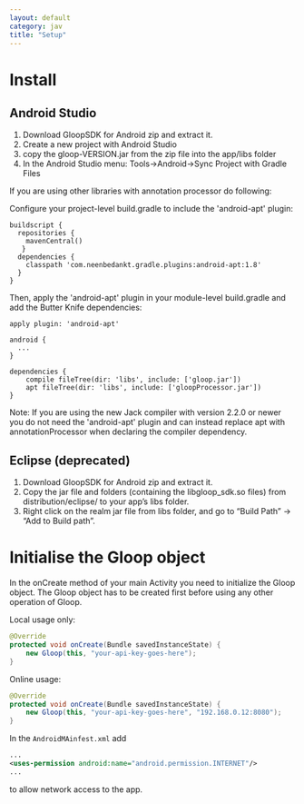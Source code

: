 ```yaml
---
layout: default
category: jav
title: "Setup"
---
```


# Install

## Android Studio

1. Download GloopSDK for Android zip and extract it.
2. Create a new project with Android Studio  
3. copy the gloop-VERSION.jar from the zip file into the app/libs folder  
4. In the Android Studio menu: Tools->Android->Sync Project with Gradle Files  

If you are using other libraries with annotation processor do following:

Configure your project-level build.gradle to include the 'android-apt' plugin:

```
buildscript {
  repositories {
    mavenCentral()
   }
  dependencies {
    classpath 'com.neenbedankt.gradle.plugins:android-apt:1.8'
  }
}
```
Then, apply the 'android-apt' plugin in your module-level build.gradle and add the Butter Knife dependencies:

```
apply plugin: 'android-apt'

android {
  ...
}

dependencies {
  	compile fileTree(dir: 'libs', include: ['gloop.jar'])
    apt fileTree(dir: 'libs', include: ['gloopProcessor.jar'])
}
```
Note: If you are using the new Jack compiler with version 2.2.0 or newer you do not need the 'android-apt' plugin and can instead replace apt with annotationProcessor when declaring the compiler dependency.


## Eclipse (deprecated)

1. Download GloopSDK for Android zip and extract it.
2. Copy the jar file and folders (containing the libgloop_sdk.so files) from distribution/eclipse/ to your app’s libs folder.
3. Right click on the realm jar file from libs folder, and go to “Build Path” -> “Add to Build path”.


# Initialise the Gloop object

In the onCreate method of your main Activity you need to initialize the Gloop object. The Gloop object has to be created first before using any other operation of Gloop.

Local usage only:

```java
@Override
protected void onCreate(Bundle savedInstanceState) {
    new Gloop(this, "your-api-key-goes-here");
}
```

Online usage:

```java
@Override
protected void onCreate(Bundle savedInstanceState) {
    new Gloop(this, "your-api-key-goes-here", "192.168.0.12:8080");
}
```

In the `AndroidMAinfest.xml` add 

```xml
...
<uses-permission android:name="android.permission.INTERNET"/>
...
```
 to allow network access to the app.
